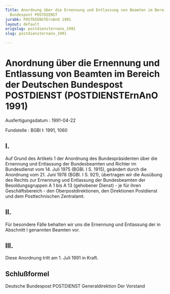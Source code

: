 ```yaml
---
Title: Anordnung über die Ernennung und Entlassung von Beamten im Bereich der Deutschen
  Bundespost POSTDIENST
jurabk: POSTDIENSTErnAnO 1991
layout: default
origslug: postdiensternano_1991
slug: postdiensternano_1991

---
```


# Anordnung über die Ernennung und Entlassung von Beamten im Bereich der Deutschen Bundespost POSTDIENST (POSTDIENSTErnAnO 1991)

Ausfertigungsdatum
:   1991-04-22

Fundstelle
:   BGBl I: 1991, 1060



## I.

Auf Grund des Artikels 1 der Anordnung des Bundespräsidenten über die Ernennung und Entlassung der Bundesbeamten und Richter im Bundesdienst vom 14. Juli 1975 (BGBl. I S. 1915), geändert durch die Anordnung vom 21. Juni 1978 (BGBl. I S. 921), übertragen wir die Ausübung des Rechts zur Ernennung und Entlassung der Bundesbeamten der Besoldungsgruppen A 1 bis A 13 (gehobener Dienst) - je für ihren Geschäftsbereich - den Oberpostdirektionen, den Direktionen Postdienst und dem Posttechnischen Zentralamt.


## II.

Für besondere Fälle behalten wir uns die Ernennung und Entlassung der in Abschnitt I genannten Beamten vor.


## III.

Diese Anordnung tritt am 1. Juli 1991 in Kraft.


## Schlußformel

Deutsche Bundespost POSTDIENST
Generaldirektion
Der Vorstand

